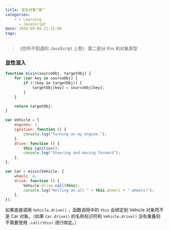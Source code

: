 ```yaml
---
title: 混合对象“类”
categories:
    - - Learning
      - JavaScript
date: 2020-09-08 21:15:00
tags:
---
```


> 《你所不知道的 JavaScript 上卷》 第二部分 this 和对象原型

### 显性混入

```js
function mixin(sourceObj, targetObj) {
	for (var key in sourceObj) {
		if (!(key in targetObj)) {
			targetObj[key] = sourceObj[key];
		}
	}

	return targetObj;
}

var Vehicle = {
	engines: 1,
	ignition: function () {
		console.log("Turning on my engine.");
	},
	drive: function () {
		this.ignition();
		console.log("Steering and moving forward");
	},
};

var Car = mixin(Vehicle, {
	wheels: 4,
	drive: function () {
		Vehicle.drive.call(this);
		console.log("Rolling on all " + this.wheels + " wheels!");
	},
});
```

如果直接调用 `Vehicle.drive()` ，函数调用中的 `this` 会绑定到 Vehicle 对象而不是 Car 对象。（如果 `Car.drive()` 的名称标识符和 `Vehicle.drive()` 没有重叠则不需要使用 `.call(this)` 进行绑定。）

